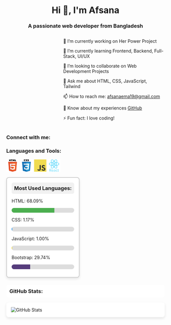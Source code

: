 <h1 align="center">Hi 👋, I'm Afsana</h1>
<h3 align="center">A passionate web developer from Bangladesh</h3>

<section style="display: flex; flex-wrap: wrap; gap: 20px; justify-content: center;">
  <div style="flex: 1; text-align: center;">
<!--     <img src="https://camo.githubusercontent.com/aefba8fea588656a8604b61003108a1ac22992a44d59be5ad4f0913e69c3e7e1/68747470733a2f2f692e67696665722e636f6d2f4a5841302e676966" alt="Afsana Image" style="width: 100px; height: 100px; border-radius: 50%;"/> -->
  </div>
  <div style="flex: 2; text-align: left;">
    <p>🔭 I’m currently working on Her Power Project</p>
    <p>🌱 I’m currently learning Frontend, Backend, Full-Stack, UI/UX</p>
    <p>👯 I’m looking to collaborate on Web Development Projects</p>
    <p>💬 Ask me about HTML, CSS, JavaScript, Tailwind</p>
    <p>📫 How to reach me: <a href="mailto:afsanaema19@gmail.com">afsanaema19@gmail.com</a></p>
    <p>📄 Know about my experiences <a href="https://github.com/Afsana-Ferdous2259">GitHub</a></p>
    <p>⚡ Fun fact: I love coding!</p>
  </div>
</section>

<h3 align="left">Connect with me:</h3>

<h3 align="left">Languages and Tools:</h3>
<p align="left">
  <img src="https://raw.githubusercontent.com/devicons/devicon/master/icons/html5/html5-original-wordmark.svg" alt="html5" width="40" height="40"/> 
  <img src="https://raw.githubusercontent.com/devicons/devicon/master/icons/css3/css3-original-wordmark.svg" alt="css3" width="40" height="40"/> 
  <img src="https://raw.githubusercontent.com/devicons/devicon/master/icons/javascript/javascript-original.svg" alt="javascript" width="40" height="40"/>
  <img src="https://raw.githubusercontent.com/devicons/devicon/master/icons/react/react-original-wordmark.svg" alt="react" width="40" height="40"/>
</p>

<div style="background: #ffffff; border: 2px solid #ccc; border-radius: 8px; padding: 15px; width: fit-content; box-shadow: 0 4px 8px rgba(0, 0, 0, 0.1);">
  <h3 align="left" style="padding: 8px; border-radius: 6px; background-color: #f1f1f1; margin: 0;">Most Used Languages:</h3>
  
  <div style="margin-bottom: 10px;">
    <p>HTML: 68.09%</p>
    <div style="background-color: #ddd; border-radius: 10px; overflow: hidden;">
      <div style="width: 68.09%; background-color: #4caf50; height: 15px;"></div>
    </div>
  </div>

  <div style="margin-bottom: 10px;">
    <p>CSS: 1.17%</p>
    <div style="background-color: #ddd; border-radius: 10px; overflow: hidden;">
      <div style="width: 1.17%; background-color: #2196f3; height: 15px;"></div>
    </div>
  </div>

  <div style="margin-bottom: 10px;">
    <p>JavaScript: 1.00%</p>
    <div style="background-color: #ddd; border-radius: 10px; overflow: hidden;">
      <div style="width: 1.00%; background-color: #f0db4f; height: 15px;"></div>
    </div>
  </div>

  <div style="margin-bottom: 10px;">
    <p>Bootstrap: 29.74%</p>
    <div style="background-color: #ddd; border-radius: 10px; overflow: hidden;">
      <div style="width: 29.74%; background-color: #563d7c; height: 15px;"></div>
    </div>
  </div>

</div>


<h3 align="left" style="background: #ffffff; padding: 10px; border-radius: 8px;">GitHub Stats:</h3>
<p align="left" style="background: #ffffff; padding: 15px; border-radius: 8px; box-shadow: 0 4px 8px rgba(0, 0, 0, 0.1);">
  <img src="https://github-readme-stats.vercel.app/api?username=Afsana-dev&show_icons=true&theme=dark" alt="GitHub Stats" />
</p>
